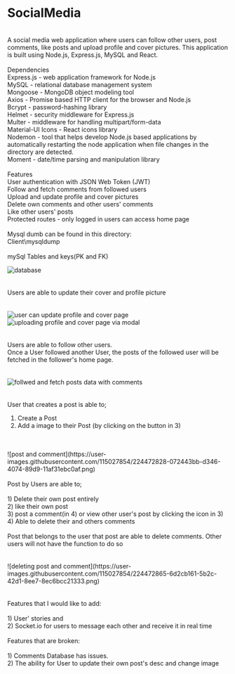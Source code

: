 # SocialMedia<br>
<br>
A social media web application where users can follow other users, post comments, like posts and upload profile and cover pictures. This application is built using Node.js, Express.js, MySQL and React.<br>
<br>
Dependencies<br>
Express.js - web application framework for Node.js<br>
MySQL - relational database management system<br>
Mongoose - MongoDB object modeling tool<br>
Axios - Promise based HTTP client for the browser and Node.js<br>
Bcrypt - password-hashing library<br>
Helmet - security middleware for Express.js<br>
Multer - middleware for handling multipart/form-data<br>
Material-UI Icons - React icons library<br>
Nodemon - tool that helps develop Node.js based applications by automatically restarting the node application when file changes in the directory are detected.<br>
Moment - date/time parsing and manipulation library<br>
<br>
Features<br>
User authentication with JSON Web Token (JWT)<br>
Follow and fetch comments from followed users<br>
Upload and update profile and cover pictures<br>
Delete own comments and other users' comments<br>
Like other users' posts<br>
Protected routes - only logged in users can access home page<br>
<br>
Mysql dumb can be found in this directory:<br>
Client\mysqldump<br>
<br>
mySql Tables and keys(PK and FK)<br>

![database](https://user-images.githubusercontent.com/115027854/224471893-5807364a-c7c8-4137-9614-075de2fb6112.png)<br>
<br>
<br>
Users are able to update their cover and profile picture<br>
<br>
<br>
![user can update profile and cover page](https://user-images.githubusercontent.com/115027854/224472766-7827a2da-699a-4cd4-a8cf-ea59ac0ece50.png)<br>
![uploading profile and cover page via modal](https://user-images.githubusercontent.com/115027854/224473140-a2ad3176-548e-463b-9c78-a384b8b89b1f.png)<br>
<br>
<br>
Users are able to follow other users.<br>
Once a User followed another User, the posts of the followed user will be fetched in the follower's home page.<br>
<br>
<br>
![follwed and fetch posts data with comments](https://user-images.githubusercontent.com/115027854/224472786-f82438ff-f236-4bed-b87d-44cf787a2cd6.png)<br>
<br>
<br>
User that creates a post is able to;<br>
1) Create a Post<br>
2) Add a image to their Post (by clicking on the button in 3)<br>
<br>
<br>
![post and comment](https://user-images.githubusercontent.com/115027854/224472828-072443bb-d346-4074-89d9-11af31ebc0af.png)<br>
<br>
Post by Users are able to;<br>
<br>
1) Delete their own post entirely<br>
2) like their own post<br>
3) post a comment(in 4) or view other user's post by clicking the icon in 3)<br>
4) Able to delete their and others comments<br>
<br>
Post that belongs to the user that post are able to delete comments. Other users will not have the function to do so<br>
<br>
<br>
![deleting post and comment](https://user-images.githubusercontent.com/115027854/224472865-6d2cb161-5b2c-42d1-8ee7-8ec6bcc21333.png)<br>
<br>
<br>
Features that I would like to add:<br>
<br>
1) User' stories and<br>
2) Socket.io for users to message each other and receive it in real time<br>
<br>
Features that are broken:<br>
<br>
1) Comments Database has issues.<br>
2) The ability for User to update their own post's desc and change image<br>
